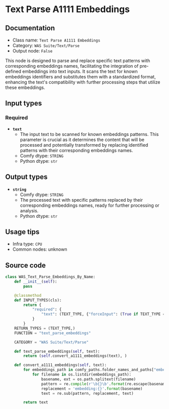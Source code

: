 # Text Parse A1111 Embeddings
## Documentation
- Class name: `Text Parse A1111 Embeddings`
- Category: `WAS Suite/Text/Parse`
- Output node: `False`

This node is designed to parse and replace specific text patterns with corresponding embeddings names, facilitating the integration of pre-defined embeddings into text inputs. It scans the text for known embeddings identifiers and substitutes them with a standardized format, enhancing the text's compatibility with further processing steps that utilize these embeddings.
## Input types
### Required
- **`text`**
    - The input text to be scanned for known embeddings patterns. This parameter is crucial as it determines the content that will be processed and potentially transformed by replacing identified patterns with their corresponding embeddings names.
    - Comfy dtype: `STRING`
    - Python dtype: `str`
## Output types
- **`string`**
    - Comfy dtype: `STRING`
    - The processed text with specific patterns replaced by their corresponding embeddings names, ready for further processing or analysis.
    - Python dtype: `str`
## Usage tips
- Infra type: `CPU`
- Common nodes: unknown


## Source code
```python
class WAS_Text_Parse_Embeddings_By_Name:
    def __init__(self):
        pass

    @classmethod
    def INPUT_TYPES(cls):
        return {
            "required": {
                "text": (TEXT_TYPE, {"forceInput": (True if TEXT_TYPE == 'STRING' else False)}),
            }
        }
    RETURN_TYPES = (TEXT_TYPE,)
    FUNCTION = "text_parse_embeddings"

    CATEGORY = "WAS Suite/Text/Parse"

    def text_parse_embeddings(self, text):
        return (self.convert_a1111_embeddings(text), )

    def convert_a1111_embeddings(self, text):
        for embeddings_path in comfy_paths.folder_names_and_paths["embeddings"][0]:
            for filename in os.listdir(embeddings_path):
                basename, ext = os.path.splitext(filename)
                pattern = re.compile(r'\b{}\b'.format(re.escape(basename)))
                replacement = 'embedding:{}'.format(basename)
                text = re.sub(pattern, replacement, text)

        return text

```
